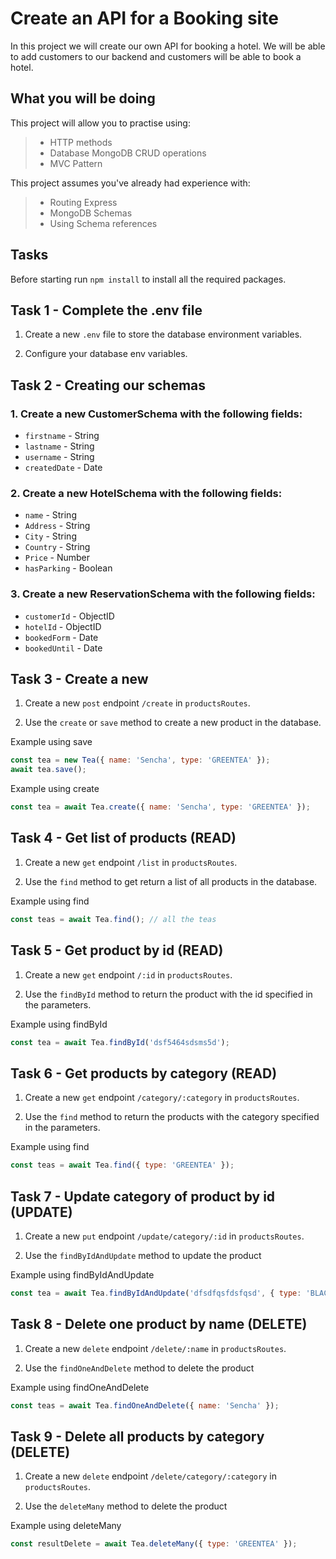 # Create an API for a Booking site

In this project we will create our own API for booking a hotel. We will be able to add customers
to our backend and customers will be able to book a hotel. 

## What you will be doing

This project will allow you to practise using:

> - HTTP methods
> - Database MongoDB CRUD operations
> - MVC Pattern

This project assumes you've already had experience with:

> - Routing Express
> - MongoDB Schemas
> - Using Schema references

## Tasks

Before starting run `npm install` to install all the required packages. 


## Task 1 - Complete the .env file

1. Create a new `.env` file to store the database environment variables.
   
2. Configure your database env variables. 


## Task 2 - Creating our schemas

### 1. Create a new CustomerSchema with the following fields: 

- `firstname` - String
- `lastname` - String 
- `username` - String
- `createdDate` - Date

### 2. Create a new HotelSchema with the following fields: 

- `name` - String
- `Address` - String 
- `City` - String
- `Country` - String
- `Price` - Number
- `hasParking` - Boolean

### 3. Create a new ReservationSchema with the following fields: 

- `customerId` - ObjectID
- `hotelId` - ObjectID
- `bookedForm` - Date 
- `bookedUntil` - Date


## Task 3 - Create a new 

  1. Create a new `post` endpoint `/create` in `productsRoutes`. 

  2. Use the `create` or  `save` method to create a new product in the database. 

Example using save

 ```javascript
const tea = new Tea({ name: 'Sencha', type: 'GREENTEA' });
await tea.save();
   ```

Example using create

 ```javascript
const tea = await Tea.create({ name: 'Sencha', type: 'GREENTEA' });
   ```

## Task 4 - Get list of products  (READ)
  1. Create a new `get` endpoint `/list` in `productsRoutes`. 

  2. Use the `find` method to get return a list of all products in the database. 

Example using find

 ```javascript
const teas = await Tea.find(); // all the teas
   ```

## Task 5 - Get product by id (READ)
  1. Create a new `get` endpoint `/:id` in `productsRoutes`. 

  2. Use the `findById` method to return the product with the id specified in the parameters. 

Example using findById

 ```javascript
const tea = await Tea.findById('dsf5464sdsms5d');
   ```

## Task 6 - Get products by category (READ)
  1. Create a new `get` endpoint `/category/:category` in `productsRoutes`. 

  2. Use the `find` method to return the products with the category specified in the parameters. 

Example using find 

 ```javascript
const teas = await Tea.find({ type: 'GREENTEA' });
   ```

## Task 7 - Update category of product by id (UPDATE)
  1. Create a new `put` endpoint `/update/category/:id` in `productsRoutes`. 

  2. Use the `findByIdAndUpdate` method to update the product 

Example using findByIdAndUpdate 

 ```javascript
const tea = await Tea.findByIdAndUpdate('dfsdfqsfdsfqsd', { type: 'BLACKTEA' });
   ```



## Task 8 - Delete one product by name  (DELETE)
  1. Create a new `delete` endpoint `/delete/:name` in `productsRoutes`. 

  2. Use the `findOneAndDelete` method to delete the product 

Example using findOneAndDelete 

 ```javascript
const teas = await Tea.findOneAndDelete({ name: 'Sencha' });
   ```


## Task 9 - Delete all products by category  (DELETE)
  1. Create a new `delete` endpoint `/delete/category/:category` in `productsRoutes`. 

  2. Use the `deleteMany` method to delete the product 

Example using deleteMany 

 ```javascript
const resultDelete = await Tea.deleteMany({ type: 'GREENTEA' });

   ```
